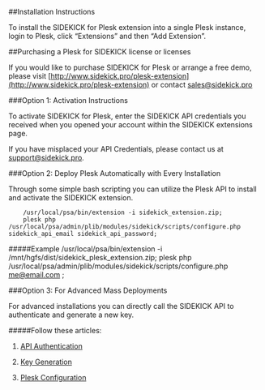 ##Installation Instructions

To install the SIDEKICK for Plesk extension into a single Plesk instance, login to Plesk, 
click “Extensions” and then “Add Extension”. 

##Purchasing a Plesk for SIDEKICK license or licenses 

If you would like to purchase SIDEKICK for Plesk or arrange a free demo, please visit 
[http://www.sidekick.pro/plesk-extension](http://www.sidekick.pro/plesk-extension) or contact [sales@sidekick.pro](mailto:sales@sidekick.pro) 

###Option 1: Activation Instructions

To activate SIDEKICK for Plesk, enter the SIDEKICK API credentials you received when you 
opened your account within the SIDEKICK extensions page. 

If you have misplaced your API Credentials, please contact us at [support@sidekick.pro](mailto:support@sidekick.pro). 


###Option 2: Deploy Plesk Automatically with Every Installation

Through some simple bash scripting you can utilize the Plesk API to install and activate 
the SIDEKICK extension.

		/usr/local/psa/bin/extension -i sidekick_extension.zip;
		plesk php /usr/local/psa/admin/plib/modules/sidekick/scripts/configure.php sidekick_api_email sidekick_api_password;
#####Example
		/usr/local/psa/bin/extension -i /mnt/hgfs/dist/sidekick_plesk_extension.zip;
		plesk php /usr/local/psa/admin/plib/modules/sidekick/scripts/configure.php <me@email.com> <password>;


###Option 3: For Advanced Mass Deployments

For advanced installations you can directly call the SIDEKICK API to authenticate 
and generate a new key. 

#####Follow these articles:


1. [API Authentication](https://sidekick.zendesk.com/hc/en-us/articles/208566047-API-Authentication)

2. [Key Generation](https://sidekick.zendesk.com/hc/en-us/articles/207839558-Generate-Activation-Key-via-API)

3. [Plesk Configuration](https://sidekick.zendesk.com/hc/en-us/articles/209973987)